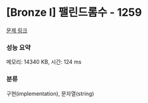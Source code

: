 # [Bronze I] 팰린드롬수 - 1259 

[문제 링크](https://www.acmicpc.net/problem/1259) 

### 성능 요약

메모리: 14340 KB, 시간: 124 ms

### 분류

구현(implementation), 문자열(string)


